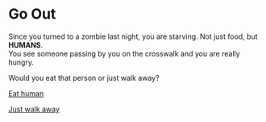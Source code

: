 # Go Out 

Since you turned to a zombie last night, you are starving. Not just food, but **HUMANS**.    
You see someone passing by you on the crosswalk and you are really hungry.

Would you eat that person or just walk away?

[Eat human](eat-human.md)

[Just walk away](starve-to-death)